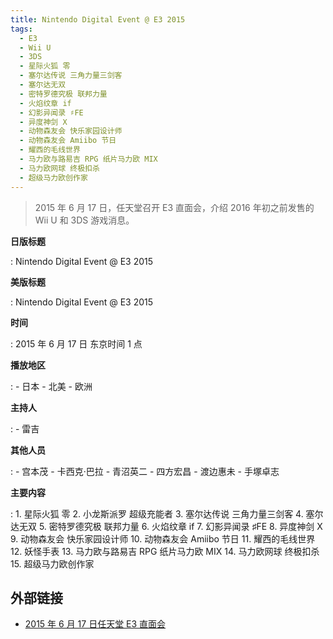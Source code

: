 ```yaml
---
title: Nintendo Digital Event @ E3 2015
tags:
  - E3
  - Wii U
  - 3DS
  - 星际火狐 零
  - 塞尔达传说 三角力量三剑客
  - 塞尔达无双
  - 密特罗德究极 联邦力量
  - 火焰纹章 if
  - 幻影异闻录 ♯FE
  - 异度神剑 X
  - 动物森友会 快乐家园设计师
  - 动物森友会 Amiibo 节日
  - 耀西的毛线世界
  - 马力欧与路易吉 RPG 纸片马力欧 MIX
  - 马力欧网球 终极扣杀
  - 超级马力欧创作家
---
```


> 2015 年 6 月 17 日，任天堂召开 E3 直面会，介绍 2016 年初之前发售的 Wii U 和 3DS 游戏消息。

**日版标题**

:   Nintendo Digital Event @ E3 2015

**美版标题**

:   Nintendo Digital Event @ E3 2015

**时间**

:   2015 年 6 月 17 日 东京时间 1 点

**播放地区**

:   - 日本
	- 北美
	- 欧洲

**主持人**

:   - 雷吉

**其他人员**

:   - 宫本茂
	- 卡西克·巴拉
	- 青沼英二
	- 四方宏昌
	- 渡边惠未
	- 手塚卓志

**主要内容**

:   1. 星际火狐 零
	2. 小龙斯派罗 超级充能者
	3. 塞尔达传说 三角力量三剑客
	4. 塞尔达无双
	5. 密特罗德究极 联邦力量
	6. 火焰纹章 if
	7. 幻影异闻录 ♯FE
	8. 异度神剑 X
	9. 动物森友会 快乐家园设计师
	10. 动物森友会 Amiibo 节日
	11. 耀西的毛线世界
	12. 妖怪手表
	13. 马力欧与路易吉 RPG 纸片马力欧 MIX
	14. 马力欧网球 终极扣杀
	15. 超级马力欧创作家

## 外部链接

- [2015 年 6 月 17 日任天堂 E3 直面会](https://www.bilibili.com/video/BV1LJ411L775/)
